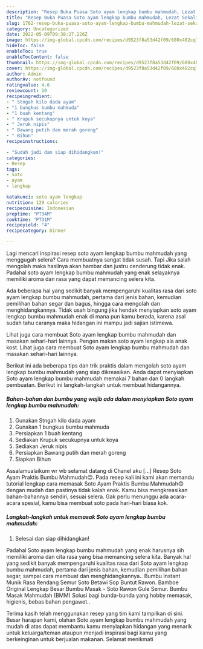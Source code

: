 ```yaml
---
description: "Resep Buka Puasa Soto ayam lengkap bumbu mahmudah, Lezat Sekali"
title: "Resep Buka Puasa Soto ayam lengkap bumbu mahmudah, Lezat Sekali"
slug: 1762-resep-buka-puasa-soto-ayam-lengkap-bumbu-mahmudah-lezat-sekali
category: Uncategorized
date: 2022-05-09T09:38:27.226Z
image: https://img-global.cpcdn.com/recipes/d9523f8a53d42f09/680x482cq70/soto-ayam-lengkap-bumbu-mahmudah-foto-resep-utama.jpg
hideToc: false
enableToc: true
enableTocContent: false
thumbnail: https://img-global.cpcdn.com/recipes/d9523f8a53d42f09/680x482cq70/soto-ayam-lengkap-bumbu-mahmudah-foto-resep-utama.jpg
cover: https://img-global.cpcdn.com/recipes/d9523f8a53d42f09/680x482cq70/soto-ayam-lengkap-bumbu-mahmudah-foto-resep-utama.jpg
author: Admin
authorAv: notfound
ratingvalue: 4.6
reviewcount: 10
recipeingredient:
- " Stngah kilo dada ayam"
- "1 bungkus bumbu mahmuda"
- "1 buah kentang"
- " Krupuk secukupnya untuk koya"
- " Jeruk nipis"
- " Bawang putih dan merah goreng"
- " Bihun"
recipeinstructions:

- "Sudah jadi dan siap dihidangkan!"
categories:
- Resep
tags:
- soto
- ayam
- lengkap

katakunci: soto ayam lengkap 
nutrition: 129 calories
recipecuisine: Indonesian
preptime: "PT34M"
cooktime: "PT31M"
recipeyield: "4"
recipecategory: Dinner

---
```



Lagi mencari inspirasi resep soto ayam lengkap bumbu mahmudah yang menggugah selera? Cara membuatnya sangat tidak susah. Tapi Jika salah mengolah maka hasilnya akan hambar dan justru cenderung tidak enak. Padahal soto ayam lengkap bumbu mahmudah yang enak selayaknya memiliki aroma dan rasa yang dapat memancing selera kita.


Ada beberapa hal yang sedikit banyak mempengaruhi kualitas rasa dari soto ayam lengkap bumbu mahmudah, pertama dari jenis bahan, kemudian pemilihan bahan segar dan bagus, hingga cara mengolah dan menghidangkannya. Tidak usah bingung jika hendak menyiapkan soto ayam lengkap bumbu mahmudah enak di mana pun kamu berada, karena asal sudah tahu caranya maka hidangan ini mampu jadi sajian istimewa.

Lihat juga cara membuat Soto ayam lengkap bumbu mahmudah dan masakan sehari-hari lainnya. Pengen makan soto ayam lengkap ala anak kost. Lihat juga cara membuat Soto ayam lengkap bumbu mahmudah dan masakan sehari-hari lainnya.


Berikut ini ada beberapa tips dan trik praktis dalam mengolah soto ayam lengkap bumbu mahmudah yang siap dikreasikan. Anda dapat menyiapkan Soto ayam lengkap bumbu mahmudah memakai 7 bahan dan 0 langkah pembuatan. Berikut ini langkah-langkah untuk membuat hidangannya.

<!--inarticleads1-->

##### Bahan-bahan dan bumbu yang wajib ada dalam menyiapkan Soto ayam lengkap bumbu mahmudah:

1. Gunakan  Stngah kilo dada ayam
1. Gunakan 1 bungkus bumbu mahmuda
1. Persiapkan 1 buah kentang
1. Sediakan  Krupuk secukupnya untuk koya
1. Sediakan  Jeruk nipis
1. Persiapkan  Bawang putih dan merah goreng
1. Siapkan  Bihun


Assalamualaikum wr wb selamat datang di Chanel aku […] Resep Soto Ayam Praktis Bumbu Mahmudah😊. Pada resep kali ini kami akan memandu tutorial lengkap cara memasak Soto Ayam Praktis Bumbu Mahmudah😊 dengan mudah dan pastinya tidak kalah enak. Kamu bisa mengkreasikan bahan-bahannya sendiri, sesuai selera. Gak perlu menunggu ada acara-acara spesial, kamu bisa membuat soto pada hari-hari biasa kok. 

<!--inarticleads2-->

##### Langkah-langkah untuk memasak Soto ayam lengkap bumbu mahmudah:


1. Selesai dan siap dihidangkan!

Padahal Soto ayam lengkap bumbu mahmudah yang enak harusnya sih memiliki aroma dan cita rasa yang bisa memancing selera kita. Banyak hal yang sedikit banyak mempengaruhi kualitas rasa dari Soto ayam lengkap bumbu mahmudah, pertama dari jenis bahan, kemudian pemilihan bahan segar, sampai cara membuat dan menghidangkannya.. Bumbu Instant Munik Rasa Rendang Semur Soto Betawi Sop Buntut Rawon. Bamboe Original Lengkap Besar Bumbu Masak - Soto Rawon Gule Semur. Bumbu Masak Mahmudah (BMM) Solusi bagi bunda-bunda yang hobby memasak, higienis, bebas bahan pengawet.. 

Terima kasih telah menggunakan resep yang tim kami tampilkan di sini. Besar harapan kami, olahan Soto ayam lengkap bumbu mahmudah yang mudah di atas dapat membantu kamu menyiapkan hidangan yang menarik untuk keluarga/teman ataupun menjadi inspirasi bagi kamu yang berkeinginan untuk berjualan makanan. Selamat menikmati

